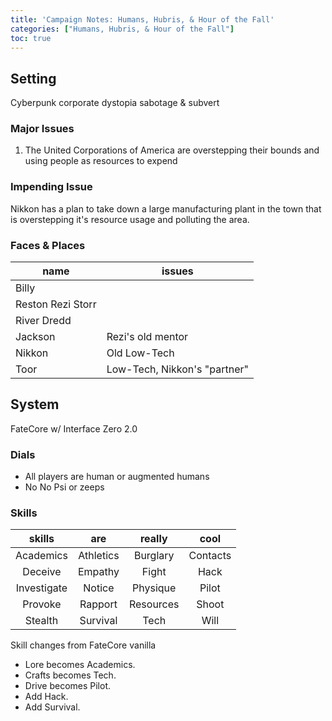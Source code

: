 ```yaml
---
title: 'Campaign Notes: Humans, Hubris, & Hour of the Fall'
categories: ["Humans, Hubris, & Hour of the Fall"]
toc: true
---
```


## Setting

Cyberpunk corporate dystopia sabotage & subvert

### Major Issues

1. The United Corporations of America are overstepping their bounds and using people as resources to expend

### Impending Issue

Nikkon has a plan to take down a large manufacturing plant in the town that is overstepping it's resource usage and polluting the area.

### Faces & Places

|       name        |            issues            |
| ----------------- | ---------------------------- |
| Billy             |                              |
| Reston Rezi Storr |                              |
| River Dredd       |                              |
| Jackson           | Rezi's old mentor            |
| Nikkon            | Old Low-Tech                 |
| Toor              | Low-Tech, Nikkon's "partner" |

## System

FateCore w/ Interface Zero 2.0

### Dials

* All players are human or augmented humans
* No No Psi or zeeps

### Skills

|   skills    |    are    |  really   |   cool   |
| :---------: | :-------: | :-------: | :------: |
|  Academics  | Athletics | Burglary  | Contacts |
|   Deceive   |  Empathy  |   Fight   |   Hack   |
| Investigate |  Notice   | Physique  |  Pilot   |
|   Provoke   |  Rapport  | Resources |  Shoot   |
|   Stealth   | Survival  |   Tech    |   Will   |

Skill changes from FateCore vanilla

* Lore becomes Academics.
* Crafts becomes Tech.
* Drive becomes Pilot.
* Add Hack.
* Add Survival.
